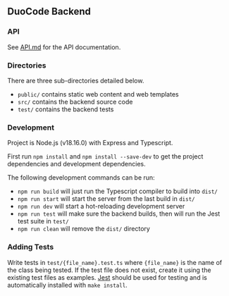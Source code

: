 ## DuoCode Backend

### API

See [API.md](API.md) for the API documentation.

### Directories

There are three sub-directories detailed below.

- `public/` contains static web content and web templates
- `src/` contains the backend source code
- `test/` contains the backend tests

### Development

Project is Node.js (v18.16.0) with Express and Typescript.

First run `npm install` and `npm install --save-dev` to get the project dependencies and development dependencies.

The following development commands can be run:

- `npm run build` will just run the Typescript compiler to build into `dist/`
- `npm run start` will start the server from the last build in `dist/`
- `npm run dev` will start a hot-reloading development server
- `npm run test` will make sure the backend builds, then will run the Jest test suite in `test/`
- `npm run clean` will remove the `dist/` directory

### Adding Tests

Write tests in `test/{file_name}.test.ts` where `{file_name}` is the name of the class being tested. If the test file does not exist, create it using the existing test files as examples. [Jest](https://jestjs.io/) should be used for testing and is automatically installed with `make install`.